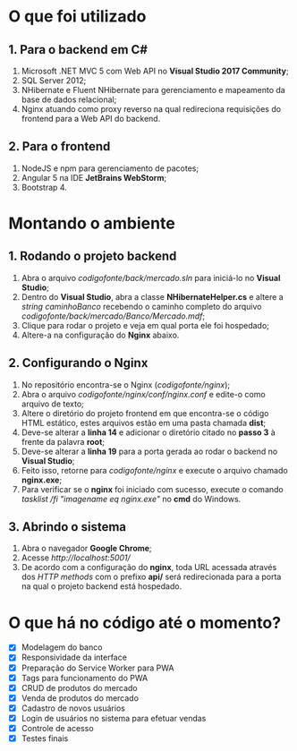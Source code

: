 # O que foi utilizado

## 1. Para o backend em C#

1. Microsoft .NET MVC 5 com Web API no **Visual Studio 2017 Community**;
2. SQL Server 2012;
3. NHibernate e Fluent NHibernate para gerenciamento e mapeamento da base de dados relacional;
4. Nginx atuando como proxy reverso na qual redireciona requisições do frontend para a Web API do backend.

## 2. Para o frontend

1. NodeJS e npm para gerenciamento de pacotes;
2. Angular 5 na IDE **JetBrains WebStorm**;
3. Bootstrap 4.

# Montando o ambiente

## 1. Rodando o projeto backend

1. Abra o arquivo *codigofonte/back/mercado.sln* para iniciá-lo no **Visual Studio**;
2. Dentro do **Visual Studio**, abra a classe **NHibernateHelper.cs** e altere a *string caminhoBanco* recebendo o caminho completo do arquivo *codigofonte/back/mercado/Banco/Mercado.mdf*;
3. Clique para rodar o projeto e veja em qual porta ele foi hospedado;
4. Altere-a na configuração do **Nginx** abaixo.

## 2. Configurando o Nginx

1. No repositório encontra-se o Nginx (_codigofonte/nginx_);
2. Abra o arquivo _codigofonte/nginx/conf/nginx.conf_ e edite-o como arquivo de texto;
3. Altere o diretório do projeto frontend em que encontra-se o código HTML estático, estes arquivos estão em uma pasta chamada **dist**;
4. Deve-se alterar a **linha 14** e adicionar o diretório citado no **passo 3** à frente da palavra **root**;
5. Deve-se alterar a **linha 19** para a porta gerada ao rodar o backend no **Visual Studio**;
5. Feito isso, retorne para _codigofonte/nginx_ e execute o arquivo chamado **nginx.exe**;
6. Para verificar se o **nginx** foi iniciado com sucesso, execute o comando *tasklist /fi "imagename eq nginx.exe"* no **cmd** do Windows.

## 3. Abrindo o sistema

1. Abra o navegador **Google Chrome**;
2. Acesse *http://localhost:5001/* 
3. De acordo com a configuração do **nginx**, toda URL acessada através dos *HTTP methods* com o prefixo **api/** será redirecionada para a porta na qual o projeto backend está hospedado.


# O que há no código até o momento?

- [x] Modelagem do banco
- [x] Responsividade da interface
- [x] Preparação do Service Worker para PWA
- [x] Tags para funcionamento do PWA
- [x] CRUD de produtos do mercado
- [x] Venda de produtos do mercado
- [x] Cadastro de novos usuários
- [x] Login de usuários no sistema para efetuar vendas
- [x] Controle de acesso
- [x] Testes finais
